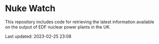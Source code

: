 # Nuke Watch

This repository includes code for retrieving the latest information available on the output of EDF nuclear power plants in the UK.

Last updated: 2023-02-25 23:08